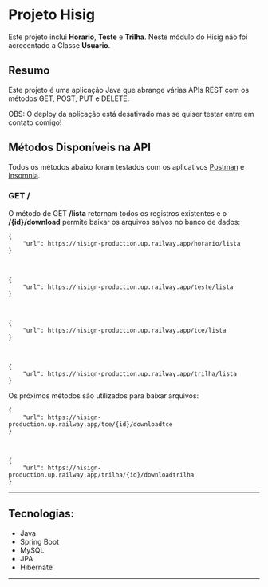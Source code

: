 # Projeto Hisig

Este projeto inclui **Horario**, **Teste** e **Trilha**. Neste módulo do Hisig não foi acrecentado a Classe **Usuario**.

## Resumo
Este projeto é uma aplicação Java que abrange várias APIs REST com os métodos GET, POST, PUT e DELETE.

OBS: O deploy da aplicação está desativado mas se quiser testar entre em contato comigo!

## Métodos Disponíveis na API
Todos os métodos abaixo foram testados com os aplicativos [Postman](https://www.postman.com/) e [Insomnia](https://insomnia.rest/download).

### GET /
O método de GET **/lista** retornam todos os registros existentes e o **/{id}/download** permite baixar os arquivos salvos no banco de dados:

    {
	    "url": https://hisign-production.up.railway.app/horario/lista
    }
<br>

    {
	    "url": https://hisign-production.up.railway.app/teste/lista
    }
<br>

    {
	    "url": https://hisign-production.up.railway.app/tce/lista
    }
<br>

    {
	    "url": https://hisign-production.up.railway.app/trilha/lista
    }
Os próximos métodos são utilizados para baixar arquivos:    
    
    {
	    "url": https://hisign-production.up.railway.app/tce/{id}/downloadtce
    }

<br>

    {
	    "url": https://hisign-production.up.railway.app/trilha/{id}/downloadtrilha
    }

---

<h2>Tecnologias:</h2>

- Java
- Spring Boot
- MySQL
- JPA
- Hibernate

---
